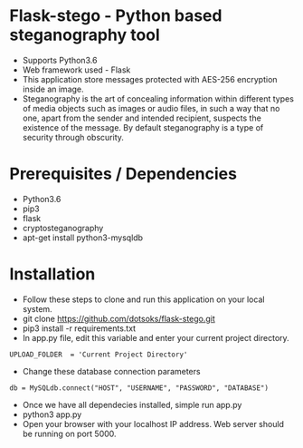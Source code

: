 # Flask-stego - Python based steganography tool

* Supports Python3.6
* Web framework used - Flask
* This application store messages protected with AES-256 encryption inside an image.
* Steganography is the art of concealing information within different types of media objects such as images or audio files, in such a way that no one, apart from the sender and intended recipient, suspects the existence of the message. By default steganography is a type of security through obscurity.

# Prerequisites / Dependencies
* Python3.6
* pip3
* flask
* cryptosteganography
* apt-get install python3-mysqldb

# Installation
* Follow these steps to clone and run this application on your local system.
* git clone https://github.com/dotsoks/flask-stego.git
* pip3 install -r requirements.txt
* In app.py file, edit this variable and enter your current project directory. 
```angular2
UPLOAD_FOLDER  = 'Current Project Directory'
```
* Change these database connection parameters
```
db = MySQLdb.connect("HOST", "USERNAME", "PASSWORD", "DATABASE")
```
* Once we have all dependecies installed, simple run app.py
* python3 app.py
* Open your browser with your localhost IP address. Web server should be running on port 5000.

